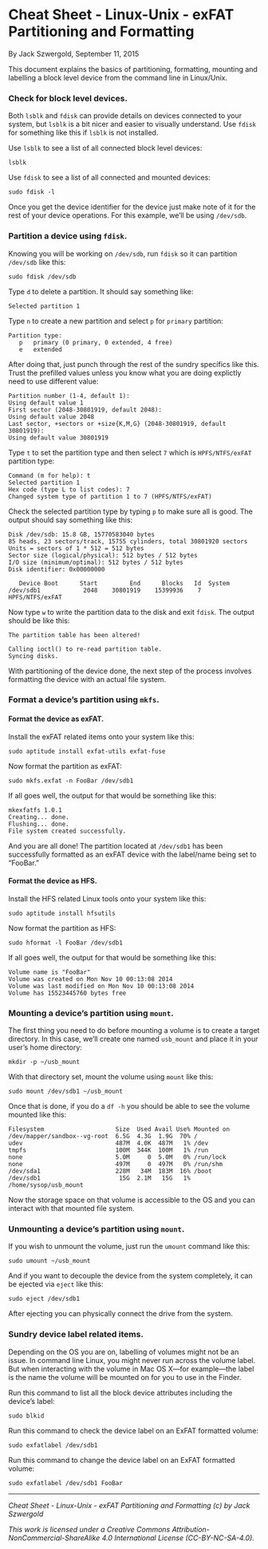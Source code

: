 # Cheat Sheet - Linux-Unix - exFAT Partitioning and Formatting

By Jack Szwergold, September 11, 2015

This document explains the basics of partitioning, formatting, mounting and labelling a block level device from the command line in Linux/Unix.

### Check for block level devices.

Both `lsblk` and `fdisk` can provide details on devices connected to your system, but `lsblk` is a bit nicer and easier to visually understand. Use `fdisk` for something like this if `lsblk` is not installed.

Use `lsblk` to see a list of all connected block level devices:

    lsblk

Use `fdisk` to see a list of all connected and mounted devices:

    sudo fdisk -l

Once you get the device identifier for the device just make note of it for the rest of your device operations. For this example, we’ll be using `/dev/sdb`.

### Partition a device using `fdisk`.

Knowing you will be working on `/dev/sdb`, run `fdisk` so it can partition `/dev/sdb` like this:

    sudo fdisk /dev/sdb

Type `d` to delete a partition. It should say something like:

    Selected partition 1

Type `n` to create a new partition and select `p` for `primary` partition:

	Partition type:
	   p   primary (0 primary, 0 extended, 4 free)
	   e   extended

After doing that, just punch through the rest of the sundry specifics like this. Trust the prefilled values unless you know what you are doing explictly need to use different value:

	Partition number (1-4, default 1):
	Using default value 1
	First sector (2048-30801919, default 2048):
	Using default value 2048
	Last sector, +sectors or +size{K,M,G} (2048-30801919, default 30801919):
	Using default value 30801919

Type `t` to set the partition type and then select `7` which is `HPFS/NTFS/exFAT` partition type:

	Command (m for help): t
	Selected partition 1
	Hex code (type L to list codes): 7
	Changed system type of partition 1 to 7 (HPFS/NTFS/exFAT)

Check the selected partition type by typing `p` to make sure all is good. The output should say something like this:

	Disk /dev/sdb: 15.8 GB, 15770583040 bytes
	85 heads, 23 sectors/track, 15755 cylinders, total 30801920 sectors
	Units = sectors of 1 * 512 = 512 bytes
	Sector size (logical/physical): 512 bytes / 512 bytes
	I/O size (minimum/optimal): 512 bytes / 512 bytes
	Disk identifier: 0x00000000
	
	   Device Boot      Start         End      Blocks   Id  System
	/dev/sdb1            2048    30801919    15399936    7  HPFS/NTFS/exFAT

Now type `w` to write the partition data to the disk and exit `fdisk`. The output should be like this:

	The partition table has been altered!
	
	Calling ioctl() to re-read partition table.
	Syncing disks.

With partitioning of the device done, the next step of the process involves formatting the device with an actual file system.

### Format a device’s partition using `mkfs`.

#### Format the device as exFAT.

Install the exFAT related items onto your system like this:

    sudo aptitude install exfat-utils exfat-fuse

Now format the partition as exFAT:

    sudo mkfs.exfat -n FooBar /dev/sdb1

If all goes well, the output for that would be something like this:

	mkexfatfs 1.0.1
	Creating... done.
	Flushing... done.
	File system created successfully.

And you are all done! The partition located at `/dev/sdb1` has been successfully formatted as an exFAT device with the label/name being set to “FooBar.”

#### Format the device as HFS.

Install the HFS related Linux tools onto your system like this:

    sudo aptitude install hfsutils

Now format the partition as HFS:

    sudo hformat -l FooBar /dev/sdb1

If all goes well, the output for that would be something like this:

	Volume name is "FooBar"
	Volume was created on Mon Nov 10 00:13:08 2014
	Volume was last modified on Mon Nov 10 00:13:08 2014
	Volume has 15523445760 bytes free

### Mounting a device’s partition using `mount`.

The first thing you need to do before mounting a volume is to create a target directory. In this case, we’ll create one named  `usb_mount` and place it in your user’s home directory:

    mkdir -p ~/usb_mount

With that directory set, mount the volume using `mount` like this:

    sudo mount /dev/sdb1 ~/usb_mount

Once that is done, if you do a `df -h` you should be able to see the volume mounted like this:

	Filesystem                    Size  Used Avail Use% Mounted on
	/dev/mapper/sandbox--vg-root  6.5G  4.3G  1.9G  70% /
	udev                          487M  4.0K  487M   1% /dev
	tmpfs                         100M  344K  100M   1% /run
	none                          5.0M     0  5.0M   0% /run/lock
	none                          497M     0  497M   0% /run/shm
	/dev/sda1                     228M   34M  183M  16% /boot
	/dev/sdb1                      15G  2.1M   15G   1% /home/sysop/usb_mount

Now the storage space on that volume is accessible to the OS and you can interact with that mounted file system.

### Unmounting a device’s partition using `mount`.

If you wish to unmount the volume, just run the `umount` command like this:

    sudo umount ~/usb_mount

And if you want to decouple the device from the system completely, it can be ejected via `eject` like this:

    sudo eject /dev/sdb1

After ejecting you can physically connect the drive from the system.

### Sundry device label related items.

Depending on the OS you are on, labelling of volumes might not be an issue. In command line Linux, you might never run across the volume label. But when interacting with the volume in Mac OS X—for example—the label is the name the volume will be mounted on for you to use in the Finder.

Run this command to list all the block device attributes including the device’s label:

    sudo blkid
   
Run this command to check the device label on an ExFAT formatted volume:

    sudo exfatlabel /dev/sdb1

Run this command to change the device label on an ExFAT formatted volume:

    sudo exfatlabel /dev/sdb1 FooBar

***

*Cheat Sheet - Linux-Unix - exFAT Partitioning and Formatting (c) by Jack Szwergold*

*This work is licensed under a Creative Commons Attribution-NonCommercial-ShareAlike 4.0 International License (CC-BY-NC-SA-4.0).*